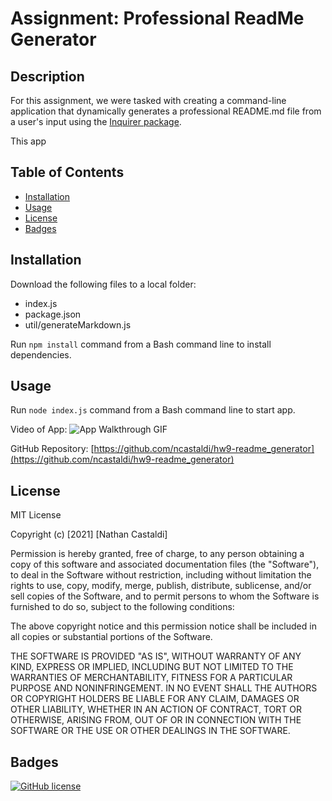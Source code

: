 # Assignment: Professional ReadMe Generator

## Description

For this assignment, we were tasked with creating a command-line application that dynamically generates a professional README.md file from a user's input using the [Inquirer package](https://www.npmjs.com/package/inquirer).

This app

## Table of Contents

- [Installation](#installation)
- [Usage](#usage)
- [License](#license)
- [Badges](#badges)

## Installation

Download the following files to a local folder:

- index.js
- package.json
- util/generateMarkdown.js

Run `npm install` command from a Bash command line to install dependencies.

## Usage

Run `node index.js` command from a Bash command line to start app.

Video of App: ![App Walkthrough GIF](./assets/recordingOfApp.gif)

GitHub Repository: [https://github.com/ncastaldi/hw9-readme_generator](https://github.com/ncastaldi/hw9-readme_generator)

## License

MIT License

Copyright (c) [2021] [Nathan Castaldi]

Permission is hereby granted, free of charge, to any person obtaining a copy
of this software and associated documentation files (the "Software"), to deal
in the Software without restriction, including without limitation the rights
to use, copy, modify, merge, publish, distribute, sublicense, and/or sell
copies of the Software, and to permit persons to whom the Software is
furnished to do so, subject to the following conditions:

The above copyright notice and this permission notice shall be included in all
copies or substantial portions of the Software.

THE SOFTWARE IS PROVIDED "AS IS", WITHOUT WARRANTY OF ANY KIND, EXPRESS OR
IMPLIED, INCLUDING BUT NOT LIMITED TO THE WARRANTIES OF MERCHANTABILITY,
FITNESS FOR A PARTICULAR PURPOSE AND NONINFRINGEMENT. IN NO EVENT SHALL THE
AUTHORS OR COPYRIGHT HOLDERS BE LIABLE FOR ANY CLAIM, DAMAGES OR OTHER
LIABILITY, WHETHER IN AN ACTION OF CONTRACT, TORT OR OTHERWISE, ARISING FROM,
OUT OF OR IN CONNECTION WITH THE SOFTWARE OR THE USE OR OTHER DEALINGS IN THE
SOFTWARE.

## Badges

[![GitHub license](https://img.shields.io/github/license/ncastaldi/hw9-readme_generator?style=for-the-badge)](https://github.com/ncastaldi/hw9-readme_generator/blob/main/LICENSE)
